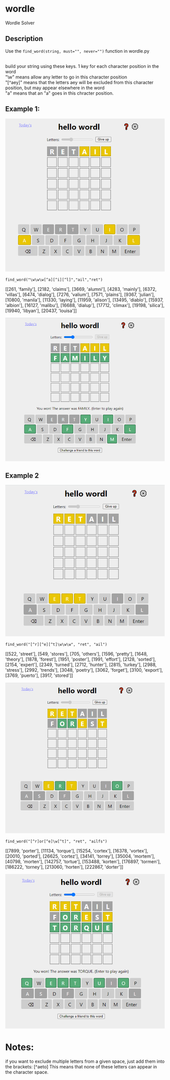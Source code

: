 # wordle
Wordle Solver

## Description

Use the ```find_word(string, must="", never="")``` function in wordle.py <br><br>

build your string using these keys. 1 key for each character position in the word <br>
  "\w" means allow any letter to go in this character position <br>
  "[^aey]" means that the letters aey will be excluded from this character position, but may appear elsewhere in the word <br>
  "a" means that an "a" goes in this chracter position. <br>




## Example 1: 

![](https://github.com/alexlampros/wordle/blob/main/images/img1.png)

```
find_word("\w\w\w[^a][^i][^l]","ail","ret")
```
[[261, 'family'], [2182, 'claims'], [3669, 'alumni'], [4283, 'mainly'], [6372, 'villas'], [6474, 'dialog'], [7276, 'valium'], [7571, 'plains'], [9367, 'julian'], [10800, 'manila'], [11330, 'laying'], [11959, 'alison'], [13495, 'diablo'], [15937, 'albion'], [16127, 'malibu'], [16688, 'dialup'], [17712, 'climax'], [19198, 'silica'], [19940, 'libyan'], [20437, 'louisa']]


![](https://github.com/alexlampros/wordle/blob/main/images/img2.png)


## Example 2

![](https://github.com/alexlampros/wordle/blob/main/images/img2-1.png)

```
find_word("[^r][^e][^t]\w\w\w", "ret", "ail")
```
[[522, 'street'], [549, 'stores'], [705, 'others'], [1596, 'pretty'], [1648, 'theory'], [1878, 'forest'], [1951, 'poster'], [1991, 'effort'], [2128, 'sorted'], [2154, 'expert'], [2349, 'turned'], [2712, 'hunter'], [2815, 'turkey'], [2988, 'stress'], [2992, 'trends'], [3048, 'poetry'], [3062, 'forget'], [3100, 'export'], [3769, 'puerto'], [3917, 'stored']]

![](https://github.com/alexlampros/wordle/blob/main/images/img2-2.png)

```
find_word("[^r]or[^e]\w[^t]", "ret", "ailfs")
```
[[7899, 'porter'], [11134, 'torque'], [15254, 'cortex'], [16378, 'vortex'], [20010, 'ported'], [26625, 'cortez'], [34141, 'torrey'], [35004, 'mortem'], [40798, 'morten'], [142757, 'tortue'], [153488, 'korten'], [176897, 'tormen'], [186222, 'torney'], [213060, 'horten'], [222867, 'dorter']]

![](https://github.com/alexlampros/wordle/blob/main/images/img2-3.png)



# Notes:

if you want to exclude multiple letters from a given space, just add them into the brackets: [^aeto]
This means that none of these letters can appear in the character space.







